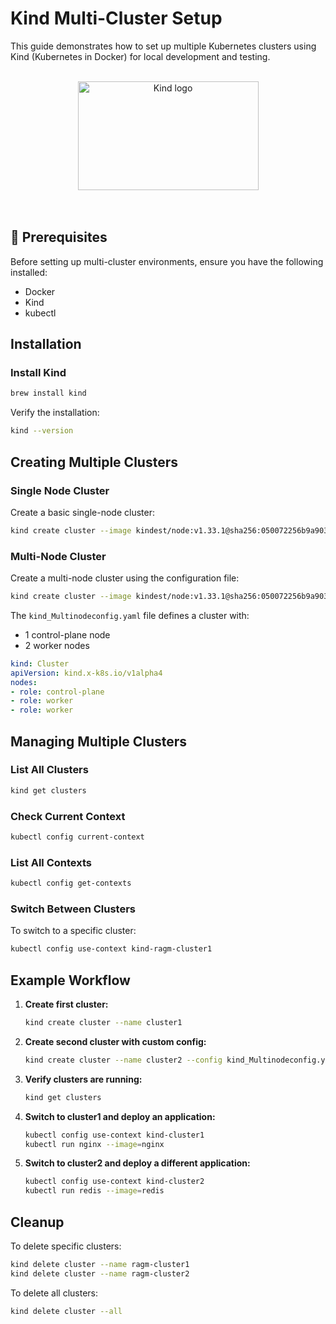 
# Kind Multi-Cluster Setup

This guide demonstrates how to set up multiple Kubernetes clusters using Kind (Kubernetes in Docker) for local development and testing.

<br>
<div align="center">
  <img width="289" height="174" alt="Kind logo" src="https://github.com/user-attachments/assets/fa5f3a3f-6ddc-4614-845d-51f79d5a6d5c" />
</div>
<br><br>

## 📌 Prerequisites

Before setting up multi-cluster environments, ensure you have the following installed:

- Docker
- Kind
- kubectl

## Installation

### Install Kind

```bash
brew install kind
```

Verify the installation:

```bash
kind --version
```

## Creating Multiple Clusters

### Single Node Cluster

Create a basic single-node cluster:

```bash
kind create cluster --image kindest/node:v1.33.1@sha256:050072256b9a903bd914c0b2866828150cb229cea0efe5892e2b644d5dd3b34f --name ragm-cluster1
```

### Multi-Node Cluster

Create a multi-node cluster using the configuration file:

```bash
kind create cluster --image kindest/node:v1.33.1@sha256:050072256b9a903bd914c0b2866828150cb229cea0efe5892e2b644d5dd3b34f --name ragm-cluster2 --config kind_Multinodeconfig.yaml
```

The `kind_Multinodeconfig.yaml` file defines a cluster with:
- 1 control-plane node
- 2 worker nodes

```yaml
kind: Cluster
apiVersion: kind.x-k8s.io/v1alpha4
nodes:
- role: control-plane
- role: worker
- role: worker
```

## Managing Multiple Clusters

### List All Clusters

```bash
kind get clusters
```

### Check Current Context

```bash
kubectl config current-context
```

### List All Contexts

```bash
kubectl config get-contexts
```

### Switch Between Clusters

To switch to a specific cluster:

```bash
kubectl config use-context kind-ragm-cluster1
```

## Example Workflow

1. **Create first cluster:**
   ```bash
   kind create cluster --name cluster1
   ```

2. **Create second cluster with custom config:**
   ```bash
   kind create cluster --name cluster2 --config kind_Multinodeconfig.yaml
   ```

3. **Verify clusters are running:**
   ```bash
   kind get clusters
   ```

4. **Switch to cluster1 and deploy an application:**
   ```bash
   kubectl config use-context kind-cluster1
   kubectl run nginx --image=nginx
   ```

5. **Switch to cluster2 and deploy a different application:**
   ```bash
   kubectl config use-context kind-cluster2
   kubectl run redis --image=redis
   ```

## Cleanup

To delete specific clusters:

```bash
kind delete cluster --name ragm-cluster1
kind delete cluster --name ragm-cluster2
```

To delete all clusters:

```bash
kind delete cluster --all
```
